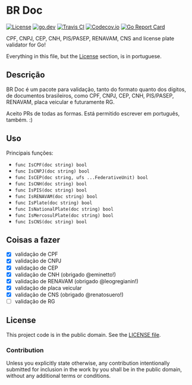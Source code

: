 # BR Doc

[![License][badge-1-img]][badge-1-link]
[![go.dev][badge-2-img]][badge-2-link]
[![Travis CI][badge-3-img]][badge-3-link]
[![Codecov.io][badge-4-img]][badge-4-link]
[![Go Report Card][badge-5-img]][badge-5-link]

CPF, CNPJ, CEP, CNH, PIS/PASEP, RENAVAM, CNS and license plate validator for Go!

Everything in this file, but the [License](#license) section, is in
portuguese.

## Descrição

BR Doc é um pacote para validação, tanto do formato quanto dos dígitos,
de documentos brasileiros, como CPF, CNPJ, CEP, CNH, PIS/PASEP, RENAVAM, placa
veicular e futuramente RG.

Aceito PRs de todas as formas. Está permitido escrever em português,
também. :)

## Uso

Principais funções:

- `func IsCPF(doc string) bool`
- `func IsCNPJ(doc string) bool`
- `func IsCEP(doc string, ufs ...FederativeUnit) bool`
- `func IsCNH(doc string) bool`
- `func IsPIS(doc string) bool`
- `func IsRENAVAM(doc string) bool`
- `func IsPlate(doc string) bool`
- `func IsNationalPlate(doc string) bool`
- `func IsMercosulPlate(doc string) bool`
- `func IsCNS(doc string) bool`

## Coisas a fazer

- [x] validação de CPF
- [x] validação de CNPJ
- [x] validação de CEP
- [x] validação de CNH (obrigado @eminetto!)
- [x] validação de RENAVAM (obrigado @leogregianin!)
- [x] validação de placa veicular
- [x] validação de CNS (obrigado @renatosuero!)
- [ ] validação de RG

## License

This project code is in the public domain. See the [LICENSE file][1].

### Contribution

Unless you explicitly state otherwise, any contribution intentionally
submitted for inclusion in the work by you shall be in the public
domain, without any additional terms or conditions.

[1]: ./LICENSE

[badge-1-img]: https://img.shields.io/github/license/paemuri/brdoc?style=flat-square
[badge-1-link]: https://github.com/paemuri/brdoc/blob/master/LICENSE
[badge-2-img]: https://img.shields.io/badge/go.dev-reference-007d9c?style=flat-square&logo=go&logoColor=white
[badge-2-link]: https://pkg.go.dev/github.com/paemuri/brdoc
[badge-3-img]: https://img.shields.io/travis/paemuri/brdoc?style=flat-square
[badge-3-link]: https://travis-ci.org/paemuri/brdoc
[badge-4-img]: https://img.shields.io/codecov/c/gh/paemuri/brdoc?style=flat-square
[badge-4-link]: https://codecov.io/gh/paemuri/brdoc
[badge-5-img]: https://goreportcard.com/badge/github.com/paemuri/brdoc?style=flat-square
[badge-5-link]: https://goreportcard.com/report/github.com/paemuri/brdoc
